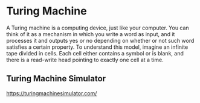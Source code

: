 # Turing Machine

A Turing machine is a computing device, just like your computer. You
can think of it as a mechanism in which you write a word as input, and
it processes it and outputs yes or no depending on whether or not
such word satisfies a certain property. To understand this model, imagine an infinite tape divided in cells. Each cell either contains a symbol
or is blank, and there is a read-write head pointing to exactly one cell
at a time.
## Turing Machine Simulator
https://turingmachinesimulator.com/
